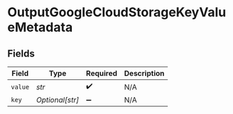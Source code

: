 # OutputGoogleCloudStorageKeyValueMetadata


## Fields

| Field              | Type               | Required           | Description        |
| ------------------ | ------------------ | ------------------ | ------------------ |
| `value`            | *str*              | :heavy_check_mark: | N/A                |
| `key`              | *Optional[str]*    | :heavy_minus_sign: | N/A                |